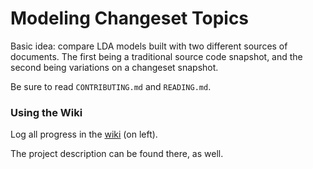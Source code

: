 Modeling Changeset Topics
===============

Basic idea: compare LDA models built with two different sources of documents. The first being a traditional source code snapshot, and the second being variations on a changeset snapshot.

Be sure to read `CONTRIBUTING.md` and `READING.md`.

### Using the Wiki

Log all progress in the [wiki](https://github.com/cscorley/topic-of-change/wiki) (on left).

The project description can be found there, as well.
